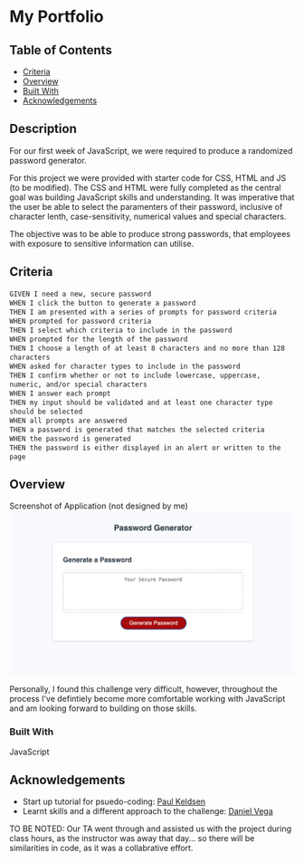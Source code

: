 # My Portfolio

## Table of Contents

- [Criteria](#criteria)
- [Overview](#overview)
- [Built With](#built-with)
- [Acknowledgements](#acknowledgements)

## Description
For our first week of JavaScript, we were required to produce a randomized password generator. 

For this project we were provided with starter code for CSS, HTML and JS (to be modified). The CSS and HTML were fully completed as the central goal was building JavaScript skills and understanding. It was imperative that the user be able to select the paramenters of their password, inclusive of character lenth, case-sensitivity, numerical values and special characters. 

The objective was to be able to produce strong passwords, that employees with exposure to sensitive information can utilise. 


## Criteria
```
GIVEN I need a new, secure password
WHEN I click the button to generate a password
THEN I am presented with a series of prompts for password criteria
WHEN prompted for password criteria
THEN I select which criteria to include in the password
WHEN prompted for the length of the password
THEN I choose a length of at least 8 characters and no more than 128 characters
WHEN asked for character types to include in the password
THEN I confirm whether or not to include lowercase, uppercase, numeric, and/or special characters
WHEN I answer each prompt
THEN my input should be validated and at least one character type should be selected
WHEN all prompts are answered
THEN a password is generated that matches the selected criteria
WHEN the password is generated
THEN the password is either displayed in an alert or written to the page
```

## Overview
 Screenshot of Application (not designed by me)
![Screenshot](/assets/images/screenshot.png)

Personally, I found this challenge very difficult, however, throughout the process I've defintiely become more comfortable working with JavaScript and am looking forward to building on those skills.


### Built With
JavaScript


## Acknowledgements

- Start up tutorial for psuedo-coding: [Paul Keldsen](https://www.youtube.com/watch?v=x4HUaiazDes)
- Learnt skills and a different approach to the challenge: [Daniel Vega](https://www.youtube.com/watch?v=v2jfGo7ztm8)

TO BE NOTED:
Our TA went through and assisted us with the project during class hours, as the instructor was away that day... so there will be similarities in code, as it was a collabrative effort.
